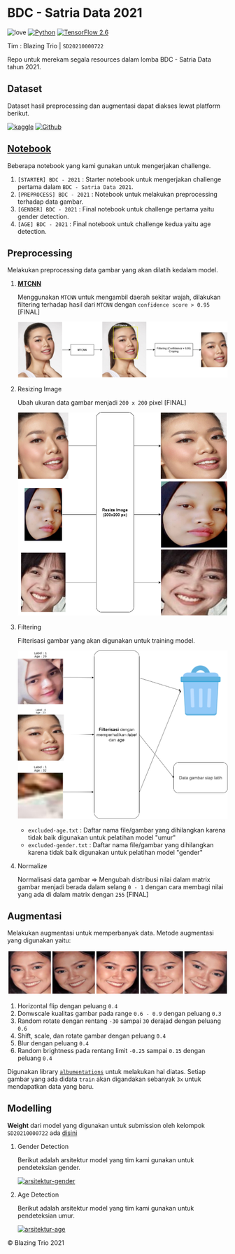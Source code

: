 # BDC - Satria Data 2021

![love](https://img.shields.io/badge/Made%20with-🖤-white)
[![Python](https://img.shields.io/badge/Python-3.7%20|%203.8%20|%203.9-green?logo=python)](https://www.python.org/)
[![TensorFlow 2.6](https://img.shields.io/badge/TensorFlow-2.6.0-FF6F00?logo=tensorflow)](https://github.com/tensorflow/tensorflow/releases/tag/v2.6.0)

Tim : Blazing Trio | `SD20210000722`

Repo untuk merekam segala resources dalam lomba BDC - Satria Data tahun 2021.

## Dataset

Dataset hasil preprocessing dan augmentasi dapat diakses lewat platform berikut.

[![kaggle](https://img.shields.io/badge/Kaggle-blue?logo=kaggle)](https://www.kaggle.com/wahyusetianto/bdc-2021) [![Github](https://img.shields.io/badge/Github-black?logo=github)](./data)

## [Notebook](./notebook)

Beberapa notebook yang kami gunakan untuk mengerjakan challenge.

1. `[STARTER] BDC - 2021` : Starter notebook untuk mengerjakan challenge pertama dalam `BDC - Satria Data 2021`.
2. `[PREPROCESS] BDC - 2021` : Notebook untuk melakukan preprocessing terhadap data gambar.
3. `[GENDER] BDC - 2021` : Final notebook untuk challenge pertama yaitu gender detection.
4. `[AGE] BDC - 2021` : Final notebook untuk challenge kedua yaitu age detection.

## Preprocessing

Melakukan preprocessing data gambar yang akan dilatih kedalam model.

1. [**MTCNN**](https://github.com/ipazc/mtcnn)

   Menggunakan `MTCNN` untuk mengambil daerah sekitar wajah, dilakukan filtering terhadap hasil dari
   `MTCNN` dengan `confidence score > 0.95` [FINAL]

   ![MTCNN](./assets/MTCNN.png)

2. Resizing Image

   Ubah ukuran data gambar menjadi `200 x 200` pixel [FINAL]

   ![resize](./assets/resize.png)

3. Filtering

   Filterisasi gambar yang akan digunakan untuk training model.

   ![filtering](./assets/filtering.png)

   - `excluded-age.txt` : Daftar nama file/gambar yang dihilangkan karena tidak baik digunakan untuk pelatihan model "umur"
   - `excluded-gender.txt` : Daftar nama file/gambar yang dihilangkan karena tidak baik digunakan untuk pelatihan model "gender"

4. Normalize

   Normalisasi data gambar => Mengubah distribusi nilai dalam matrix gambar menjadi berada dalam selang `0 - 1` dengan cara membagi nilai yang ada di dalam matrix dengan `255` [FINAL]

## Augmentasi

Melakukan augmentasi untuk memperbanyak data. Metode augmentasi yang digunakan yaitu:

![augmentasi](./assets/augmentations.png)

1. Horizontal flip dengan peluang `0.4`
2. Donwscale kualitas gambar pada range `0.6 - 0.9` dengan peluang `0.3`
3. Random rotate dengan rentang `-30` sampai `30` derajad dengan peluang `0.6`
4. Shift, scale, dan rotate gambar dengan peluang `0.4`
5. Blur dengan peluang `0.4`
6. Random brightness pada rentang limit `-0.25` sampai `0.15` dengan peluang `0.4`

Digunakan library [`albumentations`](https://github.com/albumentations-team/albumentations) untuk melakukan hal diatas. Setiap gambar yang ada didata `train`
akan digandakan sebanyak `3x` untuk mendapatkan data yang baru.

## Modelling

**Weight** dari model yang digunakan untuk submission oleh kelompok `SD20210000722` ada [disini](./models)

1. Gender Detection

   Berikut adalah arsitektur model yang tim kami gunakan untuk pendeteksian gender.

   [![arsitektur-gender](https://img.shields.io/badge/View%20on-Netron-white?logo=electron)](https://netron.app/?url=https://raw.githubusercontent.com/Hyuto/bdc-2021/master/models/sample-gender.h5)

2. Age Detection

   Berikut adalah arsitektur model yang tim kami gunakan untuk pendeteksian umur.

   [![arsitektur-age](https://img.shields.io/badge/View%20on-Netron-white?logo=electron)](https://netron.app/?url=https://raw.githubusercontent.com/Hyuto/bdc-2021/master/models/sample-age.h5)

© Blazing Trio 2021
